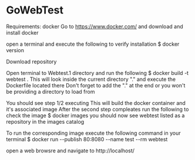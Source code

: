 # GoWebTest

Requirements: docker
Go to https://www.docker.com/ and download and install docker

open a terminal and execute the following to verify installation
$ docker version


Download repository

Open terminal to Webtest.1 directory and run the following 
$ docker build -t webtest . 
This will look inside the current directory "." and execute the Dockerfile located there
Don't forget to add the "." at the end or you won't be providing a directory to load from 

You should see step 1/2 executing 
    This will build the docker container and it's associated image
After the second step compleates run the following to check the image
$ docker images
    you should now see webtest listed as a repository in the images catalog 

To run the corresponding image execute the following command in your terminal
$ docker run --publish 80:8080 --name test --rm webtest

open a web browsre and navigate to http://localhost/


